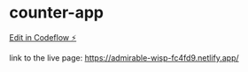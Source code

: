 # counter-app

[Edit in Codeflow ⚡️](https://stackblitz.com/~/github.com/jaycee-cpu93/counter-app)

link to the live page: https://admirable-wisp-fc4fd9.netlify.app/
